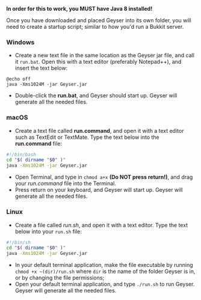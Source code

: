 **In order for this to work, you MUST have Java 8 installed!**

Once you have downloaded and placed Geyser into its own folder, you will need to create a startup script; similar to how you'd run a Bukkit server.

### Windows
* Create a new text file in the same location as the Geyser jar file, and call it `run.bat`. Open this with a text editor (preferably Notepad++), and insert the text below:
```batch
@echo off
java -Xms1024M -jar Geyser.jar
```
* Double-click the **run.bat**, and Geyser should start up. Geyser will generate all the needed files.


### macOS
* Create a text file called **run.command**, and open it with a text editor such as TextEdit or TextMate. Type the text below into the **run.command** file:
```sh
#!/bin/bash 
cd "$( dirname "$0" )" 
java -Xms1024M -jar Geyser.jar
```
* Open Terminal, and type in `chmod a+x` **(Do NOT press return!)**, and drag your *run.command* file into the Terminal.
* Press return on your keyboard, and Geyser will start up. Geyser will generate all the needed files.


### Linux
* Create a file called *run.sh*, and open it with a text editor. Type the text below into your `run.sh` file:
```sh
#!/bin/sh 
cd "$( dirname "$0" )" 
java -Xms1024M -jar Geyser.jar
```
* In your default terminal application, make the file executable by running `chmod +x ~(dir)/run.sh` where `dir` is the name of the folder Geyser is in, or by changing the file permissions;
* Open your default terminal application, and type `./run.sh` to run Geyser. Geyser will generate all the needed files.
